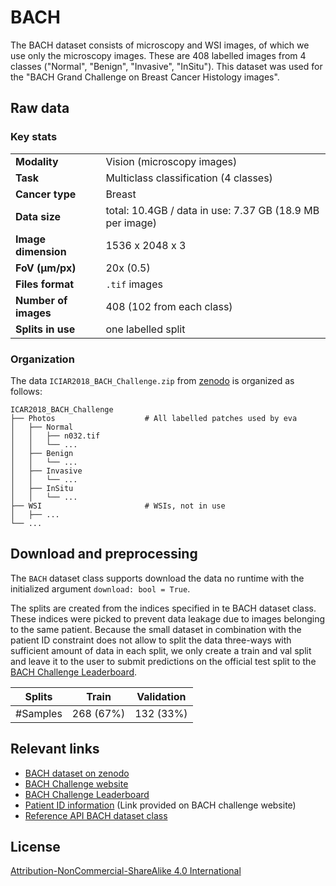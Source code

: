 # BACH

The BACH dataset consists of microscopy and WSI images, of which we use only the microscopy images. These are 408 labelled images from 4 classes ("Normal", "Benign", "Invasive", "InSitu"). This dataset was used for the "BACH Grand Challenge on Breast Cancer Histology images".


## Raw data

### Key stats

|                      |                                                          |
|----------------------|----------------------------------------------------------|
| **Modality**         | Vision (microscopy images)                               |
| **Task**             | Multiclass classification (4 classes)                    |
| **Cancer type**      | Breast                                                   |
| **Data size**        | total: 10.4GB / data in use: 7.37 GB (18.9 MB per image) |
| **Image dimension**  | 1536 x 2048 x 3                                          |
| **FoV (μm/px)**      | 20x (0.5)                                                |
| **Files format**     | `.tif` images                                            |
| **Number of images** | 408 (102 from each class)                                |
| **Splits in use**    | one labelled split                                       |


### Organization

The data `ICIAR2018_BACH_Challenge.zip` from [zenodo](https://zenodo.org/records/3632035) is organized as follows:

```
ICAR2018_BACH_Challenge
├── Photos                    # All labelled patches used by eva
│   ├── Normal
│   │   ├── n032.tif
│   │   └── ...
│   ├── Benign
│   │   └── ...
│   ├── Invasive
│   │   └── ...
│   ├── InSitu
│   │   └── ...
├── WSI                       # WSIs, not in use
│   ├── ...
└── ...
```

## Download and preprocessing

The `BACH` dataset class supports download the data no runtime with the initialized argument
`download: bool = True`.

The splits are created from the indices specified in te BACH dataset class. These indices were picked to prevent data 
leakage due to images belonging to the same patient. Because the small dataset in combination with the patient ID constraint 
does not allow to split the data three-ways with sufficient amount of data in each split, we only create a train and val 
split and leave it to the user to submit predictions on the official test split to the [BACH Challenge Leaderboard](https://iciar2018-challenge.grand-challenge.org/evaluation/challenge/leaderboard/).

| Splits | Train     | Validation | 
|---|-----------|------------|
| #Samples | 268 (67%) | 132 (33%)  |


## Relevant links

* [BACH dataset on zenodo](https://zenodo.org/records/3632035)
* [BACH Challenge website](https://iciar2018-challenge.grand-challenge.org/)
* [BACH Challenge Leaderboard](https://iciar2018-challenge.grand-challenge.org/evaluation/challenge/leaderboard/)
* [Patient ID information](https://www.dropbox.com/sh/sc7yg21bcs3wr0z/AACiavY0BQPF6GYna9Fkjzola?e=1&dl=0) (Link provided on BACH challenge website)
* [Reference API BACH dataset class](../reference/vision/data/bach.md)


## License

[Attribution-NonCommercial-ShareAlike 4.0 International](https://creativecommons.org/licenses/by-nc-nd/4.0/legalcode)
